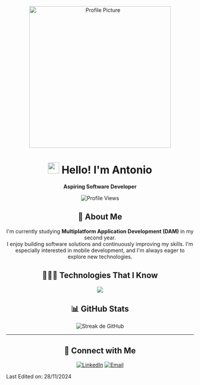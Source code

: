<div align="center">
  <img src="https://github.com/Acasgom1508.png" alt="Profile Picture" width="380" height="380">
  
  # <img src = "https://raw.githubusercontent.com/MartinHeinz/MartinHeinz/master/wave.gif" width = 30px> Hello! I'm Antonio
  **Aspiring Software Developer**

  <img src="https://komarev.com/ghpvc/?username=Acasgom1508&color=red" alt="Profile Views" />

  ## 🌟 About Me
  I'm currently studying **Multiplatform Application Development (DAM)** in my second year.  
  I enjoy building software solutions and continuously improving my skills. I'm especially interested in mobile development, and I'm always eager to explore new technologies.

  ## 👨🏻‍💻 Technologies That I Know
<!--tech stack icons-->
<p align="center">
  <a href="https://skillicons.dev">
    <img src="https://skillicons.dev/icons?i=git,css,figma,firebase,github,html,java,js,dart,materialui,mysql,react,vscode,py,androidstudio,flutter&perline=8" />
  </a>
</p>

  ## 📊 GitHub Stats
  ![Streak de GitHub](https://streak-stats.demolab.com/?user=Acasgom1508&theme=radical)
  
  
  ---
  
  ## 🤝 Connect with Me
  [![LinkedIn](https://img.shields.io/badge/LinkedIn-0077B5?style=for-the-badge&logo=linkedin&logoColor=white)](https://www.linkedin.com/in/antonio-castano150805acg)
  [![Email](https://img.shields.io/badge/Email-EA4335?style=for-the-badge&logo=gmail&logoColor=white)](mailto:antoniocastano2005@gmail.com)
</div>

Last Edited on: 28/11/2024

